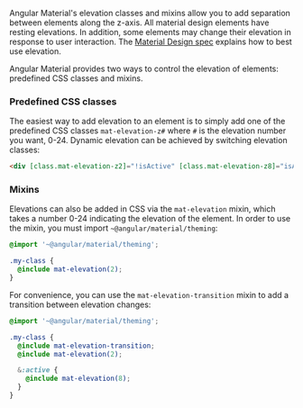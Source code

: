 Angular Material's elevation classes and mixins allow you to add separation between elements along
the z-axis. All material design elements have resting elevations. In addition, some elements may
change their elevation in response to user interaction. The
[Material Design spec](https://material.io/guidelines/material-design/elevation-shadows.html)
explains how to best use elevation.

Angular Material provides two ways to control the elevation of elements: predefined CSS classes
and mixins.

### Predefined CSS classes

The easiest way to add elevation to an element is to simply add one of the predefined CSS classes
`mat-elevation-z#` where `#` is the elevation number you want, 0-24. Dynamic elevation can be
achieved by switching elevation classes:

```html
<div [class.mat-elevation-z2]="!isActive" [class.mat-elevation-z8]="isActive"></div>
```

<!-- example(elevation-overview) -->

### Mixins

Elevations can also be added in CSS via the `mat-elevation` mixin, which takes a number 0-24
indicating the elevation of the element. In order to use the mixin, you must import
`~@angular/material/theming`:

```scss
@import '~@angular/material/theming';

.my-class {
  @include mat-elevation(2);
}
```

For convenience, you can use the `mat-elevation-transition` mixin to add a transition between
elevation changes:

```scss
@import '~@angular/material/theming';

.my-class {
  @include mat-elevation-transition;
  @include mat-elevation(2);

  &:active {
    @include mat-elevation(8);
  }
}
```
